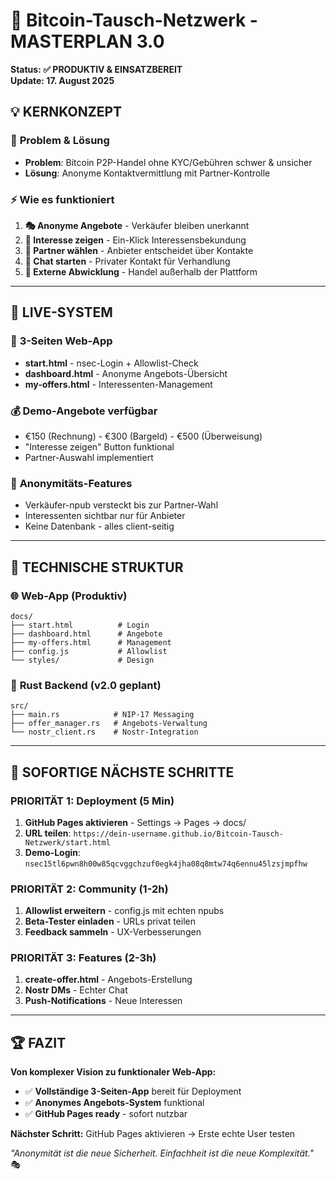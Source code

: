 # 🔐 Bitcoin-Tausch-Netzwerk - MASTERPLAN 3.0

**Status: ✅ PRODUKTIV & EINSATZBEREIT**  
**Update: 17. August 2025**

## 💡 **KERNKONZEPT**

### 🎯 **Problem & Lösung**
- **Problem**: Bitcoin P2P-Handel ohne KYC/Gebühren schwer & unsicher
- **Lösung**: Anonyme Kontaktvermittlung mit Partner-Kontrolle

### ⚡ **Wie es funktioniert**
1. **🎭 Anonyme Angebote** - Verkäufer bleiben unerkannt
2. **💝 Interesse zeigen** - Ein-Klick Interessensbekundung  
3. **🎯 Partner wählen** - Anbieter entscheidet über Kontakte
4. **💬 Chat starten** - Privater Kontakt für Verhandlung
5. **💸 Externe Abwicklung** - Handel außerhalb der Plattform

---

## 🚀 **LIVE-SYSTEM**

### 📱 **3-Seiten Web-App**
- **start.html** - nsec-Login + Allowlist-Check
- **dashboard.html** - Anonyme Angebots-Übersicht  
- **my-offers.html** - Interessenten-Management

### 💰 **Demo-Angebote verfügbar**
- €150 (Rechnung) - €300 (Bargeld) - €500 (Überweisung)
- "Interesse zeigen" Button funktional
- Partner-Auswahl implementiert

### 🔐 **Anonymitäts-Features**
- Verkäufer-npub versteckt bis zur Partner-Wahl
- Interessenten sichtbar nur für Anbieter
- Keine Datenbank - alles client-seitig

---

## 📁 **TECHNISCHE STRUKTUR**

### 🌐 **Web-App (Produktiv)**
```
docs/
├── start.html          # Login
├── dashboard.html      # Angebote  
├── my-offers.html      # Management
├── config.js           # Allowlist
└── styles/             # Design
```

### 🦀 **Rust Backend (v2.0 geplant)**
```
src/
├── main.rs            # NIP-17 Messaging
├── offer_manager.rs   # Angebots-Verwaltung
└── nostr_client.rs    # Nostr-Integration
```

---

## 🎯 **SOFORTIGE NÄCHSTE SCHRITTE**

### **PRIORITÄT 1: Deployment (5 Min)**
1. **GitHub Pages aktivieren** - Settings → Pages → docs/
2. **URL teilen**: `https://dein-username.github.io/Bitcoin-Tausch-Netzwerk/start.html`
3. **Demo-Login**: `nsec15tl6pwn8h00w85qcvggchzuf0egk4jha08q8mtw74q6ennu45lzsjmpfhw`

### **PRIORITÄT 2: Community (1-2h)**
1. **Allowlist erweitern** - config.js mit echten npubs
2. **Beta-Tester einladen** - URLs privat teilen
3. **Feedback sammeln** - UX-Verbesserungen

### **PRIORITÄT 3: Features (2-3h)**
1. **create-offer.html** - Angebots-Erstellung
2. **Nostr DMs** - Echter Chat
3. **Push-Notifications** - Neue Interessen

---


## 🏆 **FAZIT**

**Von komplexer Vision zu funktionaler Web-App:**
- ✅ **Vollständige 3-Seiten-App** bereit für Deployment
- ✅ **Anonymes Angebots-System** funktional
- ✅ **GitHub Pages ready** - sofort nutzbar

**Nächster Schritt:** GitHub Pages aktivieren → Erste echte User testen

*"Anonymität ist die neue Sicherheit. Einfachheit ist die neue Komplexität."* 🎭
